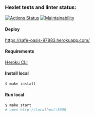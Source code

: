 ### Hexlet tests and linter status:
[![Actions Status](https://github.com/ysemenyuk/backend-project-lvl4/workflows/hexlet-check/badge.svg)](https://github.com/ysemenyuk/backend-project-lvl4/actions)
[![Maintainability](https://api.codeclimate.com/v1/badges/31c97af228344a61b8e8/maintainability)](https://codeclimate.com/github/ysemenyuk/backend-project-lvl4/maintainability)

#### Deploy
https://safe-oasis-97883.herokuapp.com/


#### Requirements
[Heroku CLI](https://devcenter.heroku.com/articles/heroku-cli)

#### Install local
```sh
$ make install
```

#### Run local
```sh
$ make start
# open http://localhost:5000
```
